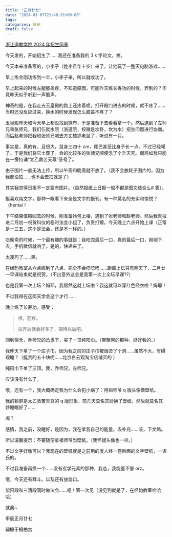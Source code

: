 ```yaml
---
title: "正月廿七"
date: "2024-03-07T21:48:31+08:00"
tags: 
categories: 日记
draft: false
---
```

[浙江道教学院 2024 年招生简章](https://dao-zj-cn.mikecrm.com/qk15cnt)

今天发的，开始招生了……我还在准备我的 3 k 字论文，笑。

今天本来准备写的，小李子（姓李且年十岁）来了，让他玩了一整天电脑游戏……

早上练金刚功练到一半，小李子来，所以就收功了。

早上起来的时候左腿膝盖疼，不知道原因，可能昨天练长寿功的时候，弄到的？毕竟昨天似乎听到一声脆声。

神奇的是，在我走去玉皇殿的路上还疼着呢，打开殿门进去的时候，就不疼了……当时还没反应过来，换水的时候发现怎么膝盖不疼了？

玉皇殿昨天和今天早上都没找到抹布，于是准备下去看看拿一个。然后遇到了左师兄和张师兄，我们仨就水院（浙道院，校徽是坎卦，坎为水）招生问题进行协商。而后赵老师把我和张师兄喊去方丈楼抓老鼠了，听说有一只。

事实是，真的有，且很大，鼠身三四十 cm，尾巴甚至比身子长一点。不过已经噶了。于是我们将它土葬了。会的比较多的张师兄顺便念了个升天咒。弱鸡如我只能在一旁持诵“太乙救苦天尊”圣号了。

由于图片一直无法上传，所以午斋和晚斋就不放了。（我不会放耗子图片的，因为我都没拍……也不会去拍就是了）

其实我觉得日报不一定要有图片。（虽然报纸上日报一般不都是图文结合么# 雾）。

挺喜欢纯文字，那种一眼看下来全是文字的报刊。有一种莫名的充实和愉悦？（hentai！

下午结束值殿回去的时候，刚准备拎包上楼，遇到了张老师和赵老师。然后我就拉进二月初一祝贺科仪的临时法会小组了，负责打镲。今天晚上六点开始上课（正常是一三五，这个是法会，还是不一样的。）

吃晚斋的时候，一个最有趣的事就是：我吃完最后一口，真的最后一口，刚咽下去，手机微信就响了。是的，快递来了。

太凑巧了……笑。

在经韵教室从六点练到了八点，完全不会唔唔唔……距离上坛只有两天了，二月廿一早课结束就是祝贺。（不出意外这会是我第一次上全坛早课??）

也是我第一次上坛？妈耶，我居然这就上坛啦？我这就可以穿红色经衣啦？妈耶！

不过我得在这两天学会这个才行……

晚上练了长寿功，感受：

> 啧，筋疼。
> 
> 拉开后就会好多了，期待以后吧。

回到宿舍，乔师兄的怂恿下，买了一顶纯阳巾。（带飘带的那种，挺好看的。）

我昨天下单了一个庄子巾，因为我之前的庄子巾被烟烫了个洞……虽然不大，有碍观瞻？（挺贵的五十块呢……北京白云观淘宝店铺买的 ）

纯阳巾下单了三顶。我，乔师兄，左师兄。

应该没有什么了。

哦，还有一个，我大概确定我为什么会犯小病了：用祖师爷 q 版头像做壁纸。

我的锁屏是太乙救苦天尊的 q 版形象，前几天莫名其妙换了壁纸，然后就莫名其妙睡眠好了……

嘶？

感情，我之前，没睡好，是因为，我在拿我自己的能量，去补充……咳，下文略。

所以温馨提示：不要随便拿祖师爷当壁纸。（我怀疑头像也一样。）

不过文字好像可以？我现在的壁纸就是之前用的度人经一卷后面的文字壁纸，一语氏的。

不过我准备再换一个……没有玄学元素的那种，我怂，我能量不够 orz。

哦，今天还有拜斗。以及还有放焰口。

紫阳殿和三清殿同时做法会……噫！第一次见（没见到就是了，在经韵教室哈哈哈）

就酱~

甲辰正月廿七

嗣檙于桐柏宫